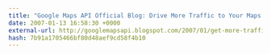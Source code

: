 ```yaml
---
title: "Google Maps API Official Blog: Drive More Traffic to Your Maps API Site - Include KML Files in Your Sitemap"
date: 2007-01-13 16:58:30 +0000
external-url: http://googlemapsapi.blogspot.com/2007/01/get-more-traffic-to-your-maps-api-site.html
hash: 7b91a1705466bf80d48aef9cd58f4b10
---
```



